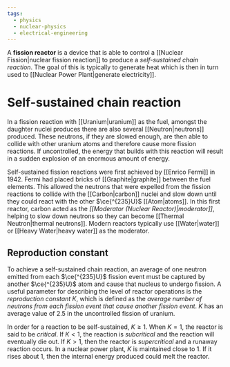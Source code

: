```yaml
---
tags:
  - physics
  - nuclear-physics
  - electrical-engineering
---
```

A **fission reactor** is a device that is able to control a [[Nuclear Fission|nuclear fission reaction]] to produce a *self-sustained chain reaction*. The goal of this is typically to generate heat which is then in turn used to [[Nuclear Power Plant|generate electricity]]. 
# Self-sustained chain reaction
In a fission reaction with [[Uranium|uranium]] as the fuel, amongst the daughter nuclei produces there are also several [[Neutron|neutrons]] produced. These neutrons, if they are slowed enough, are then able to collide with other  uranium atoms and therefore cause more fission reactions. If uncontrolled, the energy that builds with this reaction will result in a sudden explosion of an enormous amount of energy. 

Self-sustained fission reactions were first achieved by [[Enrico Fermi]] in 1942. Fermi had placed bricks of [[Graphite|graphite]] between the fuel elements. This allowed the neutrons that were expelled from the fission reactions to collide with the [[Carbon|carbon]] nuclei and slow down until they could react with the other $\ce{^{235}U}$ [[Atom|atoms]]. In this first reactor, carbon acted as the *[[Moderator (Nuclear Reactor)|moderator]]*, helping to slow down neutrons so they can become [[Thermal Neutron|thermal neutrons]]. Modern reactors typically use [[Water|water]] or [[Heavy Water|heavy water]] as the moderator.
## Reproduction constant
To achieve a self-sustained chain reaction, an average of one neutron emitted from each $\ce{^{235}U}$ fission event must be captured by another $\ce{^{235}U}$ atom and cause that nucleus to undergo fission. A useful parameter for describing the level of reactor operations is the *reproduction constant* $K$, which is defined as the *average number of neutrons from each fission event that cause another fission event*. $K$ has an average value of $2.5$ in the uncontrolled fission of uranium.

In order for a reaction to be self-sustained, $K\geq 1$. When $K=1$, the reactor is said to be *critical*. If $K<1$, the reaction is *subcritical* and the reaction will eventually die out. If $K>1$, then the reactor is *supercritical* and a runaway reaction occurs. In a nuclear power plant, $K$ is maintained close to $1$. If it rises about $1$, then the internal energy produced could melt the reactor. 
